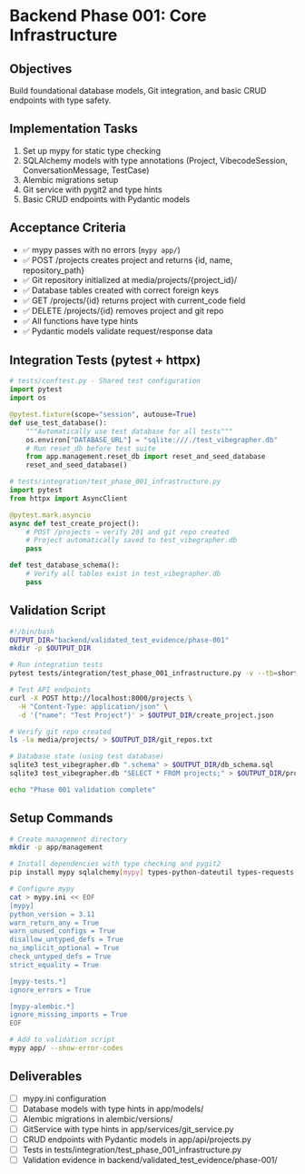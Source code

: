 # Backend Phase 001: Core Infrastructure

## Objectives
Build foundational database models, Git integration, and basic CRUD endpoints with type safety.

## Implementation Tasks
1. Set up mypy for static type checking
2. SQLAlchemy models with type annotations (Project, VibecodeSession, ConversationMessage, TestCase)
3. Alembic migrations setup
4. Git service with pygit2 and type hints
5. Basic CRUD endpoints with Pydantic models

## Acceptance Criteria
- ✅ mypy passes with no errors (`mypy app/`)
- ✅ POST /projects creates project and returns {id, name, repository_path}
- ✅ Git repository initialized at media/projects/{project_id}/
- ✅ Database tables created with correct foreign keys
- ✅ GET /projects/{id} returns project with current_code field
- ✅ DELETE /projects/{id} removes project and git repo
- ✅ All functions have type hints
- ✅ Pydantic models validate request/response data

## Integration Tests (pytest + httpx)
```python
# tests/conftest.py - Shared test configuration
import pytest
import os

@pytest.fixture(scope="session", autouse=True)
def use_test_database():
    """Automatically use test database for all tests"""
    os.environ["DATABASE_URL"] = "sqlite:///./test_vibegrapher.db"
    # Run reset_db before test suite
    from app.management.reset_db import reset_and_seed_database
    reset_and_seed_database()

# tests/integration/test_phase_001_infrastructure.py
import pytest
from httpx import AsyncClient

@pytest.mark.asyncio
async def test_create_project():
    # POST /projects → verify 201 and git repo created
    # Project automatically saved to test_vibegrapher.db
    pass

def test_database_schema():
    # Verify all tables exist in test_vibegrapher.db
    pass
```

## Validation Script
```bash
#!/bin/bash
OUTPUT_DIR="backend/validated_test_evidence/phase-001"
mkdir -p $OUTPUT_DIR

# Run integration tests
pytest tests/integration/test_phase_001_infrastructure.py -v --tb=short > $OUTPUT_DIR/test_output.log 2>&1

# Test API endpoints
curl -X POST http://localhost:8000/projects \
  -H "Content-Type: application/json" \
  -d '{"name": "Test Project"}' > $OUTPUT_DIR/create_project.json

# Verify git repo created
ls -la media/projects/ > $OUTPUT_DIR/git_repos.txt

# Database state (using test database)
sqlite3 test_vibegrapher.db ".schema" > $OUTPUT_DIR/db_schema.sql
sqlite3 test_vibegrapher.db "SELECT * FROM projects;" > $OUTPUT_DIR/projects.txt

echo "Phase 001 validation complete"
```

## Setup Commands
```bash
# Create management directory
mkdir -p app/management

# Install dependencies with type checking and pygit2
pip install mypy sqlalchemy[mypy] types-python-dateutil types-requests pygit2

# Configure mypy
cat > mypy.ini << EOF
[mypy]
python_version = 3.11
warn_return_any = True
warn_unused_configs = True
disallow_untyped_defs = True
no_implicit_optional = True
check_untyped_defs = True
strict_equality = True

[mypy-tests.*]
ignore_errors = True

[mypy-alembic.*]
ignore_missing_imports = True
EOF

# Add to validation script
mypy app/ --show-error-codes
```

## Deliverables
- [ ] mypy.ini configuration
- [ ] Database models with type hints in app/models/
- [ ] Alembic migrations in alembic/versions/
- [ ] GitService with type hints in app/services/git_service.py
- [ ] CRUD endpoints with Pydantic models in app/api/projects.py
- [ ] Tests in tests/integration/test_phase_001_infrastructure.py
- [ ] Validation evidence in backend/validated_test_evidence/phase-001/